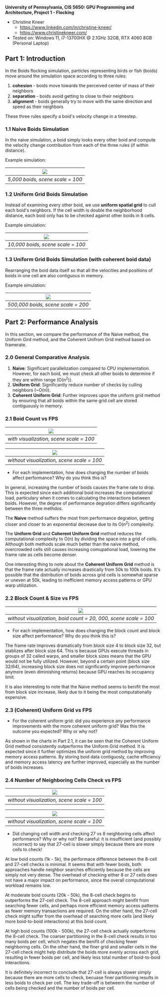 **University of Pennsylvania, CIS 5650: GPU Programming and Architecture,
Project 1 - Flocking**

* Christine Kneer
  * https://www.linkedin.com/in/christine-kneer/
  * https://www.christinekneer.com/
* Tested on: Windows 11, i7-13700HX @ 2.1GHz 32GB, RTX 4060 8GB (Personal Laptop)

## Part 1: Introduction

In the Boids flocking simulation, particles representing birds or fish
(boids) move around the simulation space according to three rules:

1. **cohesion** - boids move towards the perceived center of mass of their neighbors
2. **separation** - boids avoid getting to close to their neighbors
3. **alignment** - boids generally try to move with the same direction and speed as
their neighbors

These three rules specify a boid's velocity change in a timestep.

### 1.1 Naive Boids Simulation

In the naive simulation, a boid simply looks every other boid and compute the velocity
change contribution from each of the three rules (if within distance).

Example simulation:

|![](images/naive.gif)|
|:--:|
|*5,000 boids, scene scale = 100*|

### 1.2 Uniform Grid Boids Simulation

Instead of examining every other boid, we use **uniform spatial grid** to cull each boid's neighbors.
If the cell width is double the neighborhood distance, each boid only has to be
checked against other boids in 8 cells.

Example simulation:

|![](images/uniform.gif)|
|:--:|
|*10,000 boids, scene scale = 100*|

### 1.3 Uniform Grid Boids Simulation (with coherent boid data)

Rearranging the boid data itself so that all the velocities and positions of boids in one cell are also
contiguous in memory.

Example simulation:

|![](images/indirection.gif)|
|:--:|
|*500,000 boids, scene scale = 200*|

## Part 2: Performance Analysis

In this section, we compare the performance of the Naive method, the Uniform Gird method, and the Coherent Unifrom Grid method based on framerate.


### 2.0 General Comparative Analysis

1. **Naive**: Significant parallelization compared to CPU implementation. However, for each boid, we must check all other boids to determine if they are within range (O(n<sup>2</sup>)).
2. **Uniform Grid**: Significantly reduce number of checks by culling neighbors (~O(n)).
3. **Coherent Uniform Grid**: Further improves upon the uniform grid method by ensuring that all boids within the same grid cell are stored contiguously in memory.

### 2.1 Boid Count vs FPS

|![](images/boidCount1.png)|
|:--:|
|*with visualization, scene scale = 100*|

|![](images/boidCount2.png)|
|:--:|
|*without visualization, scene scale = 100*|

* For each implementation, how does changing the number of boids affect
performance? Why do you think this is?

In general, increasing the number of boids causes the frame rate to drop. This is expected
since each additional boid increases the computational load, particulary when it comes to
calculating the interactions between boids. However, the degree of performance degration
differs significantly between the three methdos.

The **Naive** method suffers the most from performance degration, getting closer and
closer to an exponential decrease due to its O(n<sup>2</sup>) complexity.

The **Uniform Grid** and **Coherent Uniform Grid** method reduces the computational complexity
to O(n) by dividing the space into a grid of cells. Although both methods scale much better than
the naive method, overcrowded cells still causes increasing comupational load, lowering the frame
rate as cells become denser.

One interesting thing to note about the **Coherent Uniform Grid** method is that the frame rate 
actually increases drastically from 50k to 100k boids. It's possible that the distribution of boids
across grid cells is somewhat sparse or uneven at 50k, leading to inefficient memory access patterns
or GPU warp utilization.

### 2.2 Block Count & Size vs FPS

|![](images/blockSize.png)|
|:--:|
|*without visualization, boid count = 20, 000, scene scale = 100*|

* For each implementation, how does changing the block count and block size
affect performance? Why do you think this is?

The frame rate improves dramatically from block size 4 to block size 32, but
stablizes after block size 64. This is because GPUs execute threads in groups
of 32 called warps, and smaller block sizes means that the GPU would not be
fully utilized. However, beyond a certain point (block size 32/64), increasing
block size does not significantly improve performance anymore (even diminishing
returns) because GPU reaches its occupancy limit.

It is also interesting to note that the Naive method seems to benifit the most 
from block size increase, likely due to it being the most computationally expensive.


### 2.3 (Coherent) Uniform Grid vs FPS

* For the coherent uniform grid: did you experience any performance improvements
with the more coherent uniform grid? Was this the outcome you expected?
Why or why not?

As shown in the charts in Part 2.1, it can be seen that the Coherent Uniform Grid
method consistently outperforms the Uniform Grid method. It is expected since it
further optimizes the uniform grid method by improving memory access patterns. By
storing boid data contiguosly, cache efficiency and memory access latency are
further improved, especially as the number of boids increases.


### 2.4 Number of Neighboring Cells Check vs FPS

|![](images/UniformGridCell.png)|
|:--:|
|*without visualization, scene scale = 100*|

|![](images/CoherentUniformGridCell.png)|
|:--:|
|*without visualization, scene scale = 100*|

* Did changing cell width and checking 27 vs 8 neighboring cells affect performance?
Why or why not? Be careful: it is insufficient (and possibly incorrect) to say
that 27-cell is slower simply because there are more cells to check!

At low boid counts (1k - 5k), the performace difference between the 8-cell and 27-cell
checks is minimal. It seems that with fewer boids, both approaches handle neighbor searches
efficiently because the cells are simply not very dense. The overhead of checking either 8 or 27
cells does not have a major impact on performance, since the overall computational workload remains low.

At moderate boid counts (20k - 50k), the 8-cell check begins to outperforms the 27-cell check. 
The 8-cell approach might benifit from searching fewer cells, and perhaps
more efficient memory access patterns as fewer memory transactions are required. 
On the other hand, the 27-cell check might suffer from the overhead of searching more cells 
(and likely more boid-to-boid interactions) at this boid count.

At high boid counts (100k - 500k), the 27-cell check actually outperforms the 8-cell check.
The coarser partitioning in the 8-cell check results in too many boids per cell, which negates
the benifit of checking fewer neighboring cells. On the other hand, the finer grid and smaller cells
in the 27-cell check might help distribute the boids more evenly across each grid, resulting in fewer
boids per cell, and likely less total number of boid-to-boid interactions.

It is definitely incorrect to conclude that 27-cell is always slower simply because there are more cells to check,
becuase finer partitioning results in less boids to check per cell. The key trade-off is betweern the number of cells
being checked and the number of boids per cell.